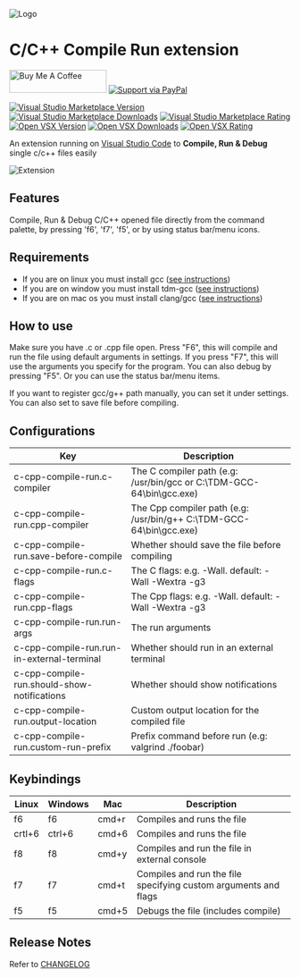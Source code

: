 ![Logo](https://github.com/danielpinto8zz6/c-cpp-compile-run/raw/HEAD/resources/logo.png)

# C/C++ Compile Run extension
<a href="https://www.buymeacoffee.com/danielpinto8zz6" target="_blank"><img src="https://cdn.buymeacoffee.com/buttons/default-orange.png" alt="Buy Me A Coffee" height="41" width="174"></a>
[![Support via PayPal](https://github.com/danielpinto8zz6/c-cpp-compile-run/raw/HEAD/resources/paypal-donate-button.png)](https://www.paypal.me/danielpinto8zz6/)

[![Visual Studio Marketplace Version](https://img.shields.io/visual-studio-marketplace/v/danielpinto8zz6.c-cpp-compile-run)](https://marketplace.visualstudio.com/items?itemName=danielpinto8zz6.c-cpp-compile-run)
[![Visual Studio Marketplace Downloads](https://img.shields.io/visual-studio-marketplace/d/danielpinto8zz6.c-cpp-compile-run)](https://marketplace.visualstudio.com/items?itemName=danielpinto8zz6.c-cpp-compile-run)
[![Visual Studio Marketplace Rating](https://img.shields.io/visual-studio-marketplace/r/danielpinto8zz6.c-cpp-compile-run)](https://marketplace.visualstudio.com/items?itemName=danielpinto8zz6.c-cpp-compile-run&ssr=false#review-details)
[![Open VSX Version](https://img.shields.io/open-vsx/v/danielpinto8zz6/c-cpp-compile-run)](https://open-vsx.org/extension/danielpinto8zz6/c-cpp-compile-run)
[![Open VSX Downloads](https://img.shields.io/open-vsx/dt/danielpinto8zz6/c-cpp-compile-run)](https://open-vsx.org/extension/danielpinto8zz6/c-cpp-compile-run)
[![Open VSX Rating](https://img.shields.io/open-vsx/rating/danielpinto8zz6/c-cpp-compile-run)](https://open-vsx.org/extension/danielpinto8zz6/c-cpp-compile-run/reviews)

An extension running on [Visual Studio Code](https://code.visualstudio.com) to **Compile, Run & Debug** single c/c++ files easily

![Extension](https://github.com/danielpinto8zz6/c-cpp-compile-run/raw/HEAD/resources/extension.png)

## Features

Compile, Run & Debug C/C++ opened file directly from the command palette, by pressing 'f6', 'f7', 'f5', or by using status bar/menu icons.

## Requirements

* If you are on linux you must install gcc ([see instructions](https://github.com/danielpinto8zz6/c-cpp-compile-run/blob/HEAD/docs/COMPILER_SETUP.md#Linux))
* If you are on window you must install tdm-gcc ([see instructions](https://github.com/danielpinto8zz6/c-cpp-compile-run/blob/HEAD/docs/COMPILER_SETUP.md#Windows))
* If you are on mac os you must install clang/gcc ([see instructions](https://github.com/danielpinto8zz6/c-cpp-compile-run/blob/HEAD/docs/COMPILER_SETUP.md#MacOS))

## How to use
Make sure you have .c or .cpp file open.
Press "F6", this will compile and run the file using default arguments in settings.
If you press "F7", this will use the arguments you specify for the program.
You can also debug by pressing "F5". Or you can use the status bar/menu items.

If you want to register gcc/g++ path manually, you can set it under settings.
You can also set to save file before compiling.

## Configurations
| Key                                         | Description                                                             |
| ------------------------------------------- | ----------------------------------------------------------------------- |
| c-cpp-compile-run.c-compiler                | The C compiler path (e.g: /usr/bin/gcc or C:\\TDM-GCC-64\\bin\\gcc.exe) |
| c-cpp-compile-run.cpp-compiler              | The Cpp compiler path (e.g: /usr/bin/g++ C:\\TDM-GCC-64\\bin\\gcc.exe)  |
| c-cpp-compile-run.save-before-compile       | Whether should save the file before compiling                           |
| c-cpp-compile-run.c-flags                   | The C flags: e.g. -Wall. default: -Wall -Wextra -g3                     |
| c-cpp-compile-run.cpp-flags                 | The Cpp flags: e.g. -Wall. default: -Wall -Wextra -g3                   |
| c-cpp-compile-run.run-args                  | The run arguments                                                       |
| c-cpp-compile-run.run-in-external-terminal  | Whether should run in an external terminal                              |
| c-cpp-compile-run.should-show-notifications | Whether should show notifications                                       |
| c-cpp-compile-run.output-location           | Custom output location for the compiled file                            |
| c-cpp-compile-run.custom-run-prefix         | Prefix command before run (e.g: valgrind ./foobar)                      |

## Keybindings
| Linux  | Windows | Mac   | Description                                                     |
| ------ | ------- | ----- | --------------------------------------------------------------- |
| f6     | f6      | cmd+r | Compiles and runs the file                                      |
| crtl+6 | ctrl+6  | cmd+6 | Compiles and runs the file                                      |
| f8     | f8      | cmd+y | Compiles and run the file in external console                   |
| f7     | f7      | cmd+t | Compiles and run the file specifying custom arguments and flags |
| f5     | f5      | cmd+5 | Debugs the file (includes compile)                              |

## Release Notes

Refer to [CHANGELOG](https://github.com/danielpinto8zz6/c-cpp-compile-run/blob/HEAD/CHANGELOG.md)
